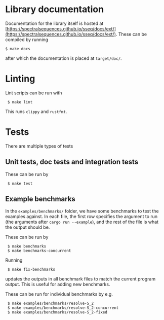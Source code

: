 # Library documentation

Documentation for the library itself is hosted at
[https://spectralsequences.github.io/sseq/docs/ext/](https://spectralsequences.github.io/sseq/docs/ext/).
These can be compiled by running
```
$ make docs
```
after which the documentation is placed at `target/doc/`.

# Linting
Lint scripts can be run with
```
 $ make lint
```
This runs `clippy` and `rustfmt`.

# Tests
There are multiple types of tests

## Unit tests, doc tests and integration tests
These can be run by
```
 $ make test
```

## Example benchmarks
In the `examples/benchmarks/` folder, we have some benchmarks to test the
examples against. In each file, the first row specifies the argument to run
(the arguments after `cargo run --example`), and the rest of the file is what
the output should be.

These can be run by
```
 $ make benchmarks
 $ make benchmarks-concurrent
```

Running
```
 $ make fix-benchmarks
```
updates the outputs in all benchmark files to match the current program output.
This is useful for adding new benchmarks.

These can be run for individual benchmarks by e.g.
```
 $ make examples/benchmarks/resolve-S_2
 $ make examples/benchmarks/resolve-S_2-concurrent
 $ make examples/benchmarks/resolve-S_2-fixed
```
